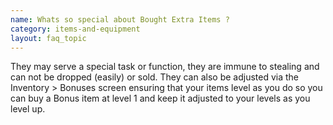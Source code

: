 ```yaml
---
name: Whats so special about Bought Extra Items ?
category: items-and-equipment
layout: faq_topic
---
```

They may serve a special task or function, they are immune to stealing and can not be dropped (easily) or sold. They can also be adjusted via the Inventory > Bonuses screen ensuring that your items level as you do so you can buy a Bonus item at level 1 and keep it adjusted to your levels as you level up.